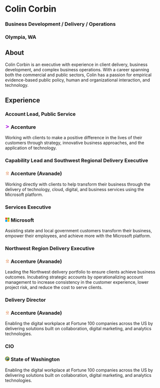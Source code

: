 # Colin Corbin
### **Business Development / Delivery / Operations**
### Olympia, WA
## **About**
Colin Corbin is an executive with experience in client delivery, business development, and complex business operations. With a career spanning both the commercial and public sectors, Colin has a passion for empirical evidence-based public policy, human and organizational interaction, and technology.
## **Experience**
### **Account Lead, Public Service**
### <img src="/assets/acn-logo.jpg" height="15" width="15" alt="Accenture"> Accenture
Working with clients to make a positive difference in the lives of their customers through strategy, innovative business approaches, and the application of technology.
### **Capability Lead and Southwest Regional Delivery Executive**
### <img src="/assets/ava-logo.jpg" height="15" width="15" alt="Accenture"> Accenture (Avanade)
Working directly with clients to help transform their business through the delivery of technology, cloud, digital, and business services using the Microsoft platform.
### **Services Executive**
### <img src="/assets/msft-logo.png" height="15" width="15" alt="Accenture"> Microsoft
Assisting state and local government customers transform their business, empower their employees, and achieve more with the Microsoft platform.
### **Northwest Region Delivery Executive**
### <img src="/assets/ava-logo.jpg" height="15" width="15" alt="Accenture"> Accenture (Avanade)
Leading the Northwest delivery portfolio to ensure clients achieve business outcomes. Incubating strategic accounts by operationalizing account management to increase consistency in the customer experience, lower project risk, and reduce the cost to serve clients.
### **Delivery Director**
### <img src="/assets/ava-logo.jpg" height="15" width="15" alt="Accenture"> Accenture (Avanade)
Enabling the digital workplace at Fortune 100 companies across the US by delivering solutions built on collaboration, digital marketing, and analytics technologies.
### **CIO**
### <img src="/assets/wa-logo.png" height="15" width="15" alt="Accenture"> State of Washington
Enabling the digital workplace at Fortune 100 companies across the US by delivering solutions built on collaboration, digital marketing, and analytics technologies.
